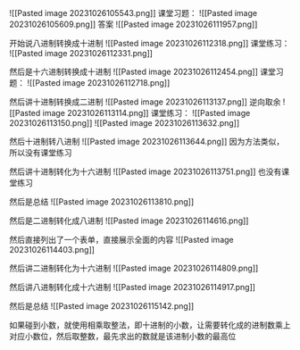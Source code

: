 
![[Pasted image 20231026105543.png]]
课堂习题：
![[Pasted image 20231026105609.png]]
答案
![[Pasted image 20231026111957.png]]

开始说八进制转换成十进制
![[Pasted image 20231026112318.png]]
课堂练习：
![[Pasted image 20231026112331.png]]

然后是十六进制转换成十进制
![[Pasted image 20231026112454.png]]
课堂习题：
![[Pasted image 20231026112718.png]]

然后讲十进制转换成二进制
![[Pasted image 20231026113137.png]]
逆向取余
![[Pasted image 20231026113114.png]]
课堂练习：
![[Pasted image 20231026113150.png]]
![[Pasted image 20231026113632.png]]

然后十进制转八进制
![[Pasted image 20231026113644.png]]
因为方法类似，所以没有课堂练习

然后讲十进制转化为十六进制
![[Pasted image 20231026113751.png]]
也没有课堂练习

然后是总结
![[Pasted image 20231026113810.png]]

然后是二进制转化成八进制
![[Pasted image 20231026114616.png]]

然后直接列出了一个表单，直接展示全面的内容
![[Pasted image 20231026114403.png]]

然后讲二进制转化为十六进制
![[Pasted image 20231026114809.png]]

然后讲八进制转化成十六进制
![[Pasted image 20231026114917.png]]

然后是总结
![[Pasted image 20231026115142.png]]

如果碰到小数，就使用相乘取整法，即十进制的小数，让需要转化成的进制数乘上对应小数位，然后取整数，最先求出的数就是该进制小数的最高位
